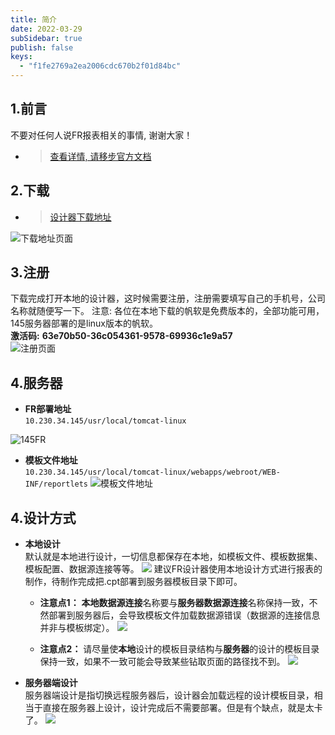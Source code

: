 ```yaml
---
title: 简介
date: 2022-03-29
subSidebar: true
publish: false
keys:
  - "f1fe2769a2ea2006cdc670b2f01d84bc"
---
```


## 1.前言
不要对任何人说FR报表相关的事情, 谢谢大家！
- > [查看详情, 请移步官方文档](https://help.fanruan.com/finereport/)

## 2.下载
- > [设计器下载地址](https://www.finereport.com/product/download)

![下载地址页面](https://cdn.jsdelivr.net/gh/zedwanger/pic-bed/public/assets/report/01/01.png)

## 3.注册
下载完成打开本地的设计器，这时候需要注册，注册需要填写自己的手机号，公司名称就随便写一下。
注意: 各位在本地下载的帆软是免费版本的，全部功能可用，145服务器部署的是linux版本的帆软。<br/>
**激活码:** **63e70b50-36c054361-9578-69936c1e9a57**<br/>
![注册页面](https://cdn.jsdelivr.net/gh/zedwanger/pic-bed/public/assets/report/01/02.png)

## 4.服务器

- **FR部署地址**<br>
`10.230.34.145/usr/local/tomcat-linux`

![145FR](https://cdn.jsdelivr.net/gh/zedwanger/pic-bed/public/assets/report/01/03.png)

- **模板文件地址**<br>
`10.230.34.145/usr/local/tomcat-linux/webapps/webroot/WEB-INF/reportlets`
![模板文件地址](https://cdn.jsdelivr.net/gh/zedwanger/pic-bed/public/assets/report/01/04.png)

## 4.设计方式
- **本地设计**<br>
默认就是本地进行设计，一切信息都保存在本地，如模板文件、模板数据集、模板配置、数据源连接等等。
![](https://cdn.jsdelivr.net/gh/zedwanger/pic-bed/public/assets/report/01/06.png)
建议FR设计器使用本地设计方式进行报表的制作，待制作完成把.cpt部署到服务器模板目录下即可。

  - **注意点1：** **本地数据源连接**名称要与**服务器数据源连接**名称保持一致，不然部署到服务器后，会导致模板文件加载数据源错误（数据源的连接信息并非与模板绑定）。
![](https://cdn.jsdelivr.net/gh/zedwanger/pic-bed/public/assets/report/01/07.png)

  - **注意点2：** 请尽量使**本地**设计的模板目录结构与**服务器**的设计的模板目录保持一致，如果不一致可能会导致某些钻取页面的路径找不到。
![](https://cdn.jsdelivr.net/gh/zedwanger/pic-bed/public/assets/report/01/08.png)


- **服务器端设计**<br>
服务器端设计是指切换远程服务器后，设计器会加载远程的设计模板目录，相当于直接在服务器上设计，设计完成后不需要部署。但是有个缺点，就是太卡了。
![](https://cdn.jsdelivr.net/gh/zedwanger/pic-bed/public/assets/report/01/05.png)

